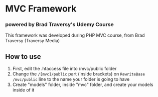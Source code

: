 
# MVC Framework
### powered by Brad Traversy's Udemy Course

This framework was developed during PHP MVC course, from Brad Traversy (Traversy Media)

## How to use

1. First, edit the .htaccess file into /mvc/public folder
2. Change the `/[mvc]/public` part (inside brackets) on `RewriteBase /mvc/public` line to the name your folder is going to have
3. Create "models" folder, inside "mvc" folder, and create your models inside of it